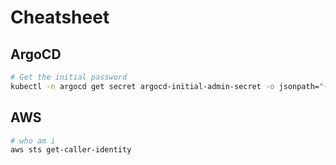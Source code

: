 # Cheatsheet

## ArgoCD

```sh
# Get the initial password
kubectl -n argocd get secret argocd-initial-admin-secret -o jsonpath="{.data.password}" | base64 -d
```

## AWS

```sh
# who am i
aws sts get-caller-identity
```

